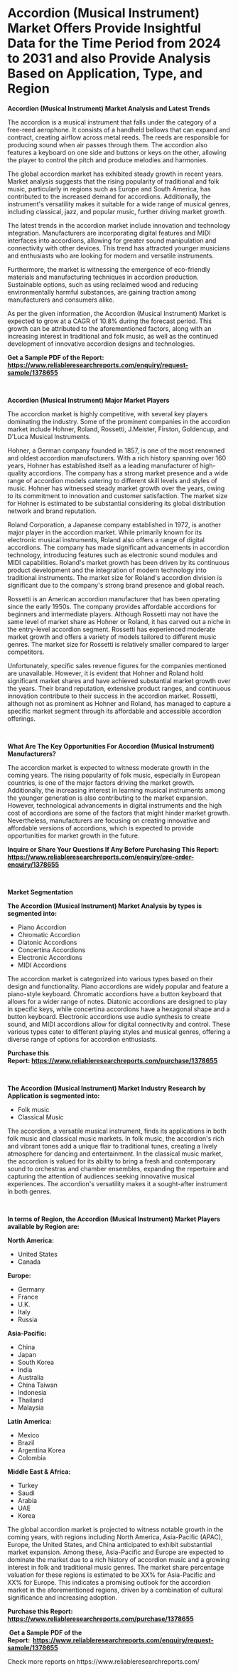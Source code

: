 <p><h1>Accordion (Musical Instrument) Market Offers Provide Insightful Data for the Time Period from 2024 to 2031 and also Provide Analysis Based on Application, Type, and Region</h1></p><p><strong>Accordion (Musical Instrument) Market Analysis and Latest Trends</strong></p>
<p><p>The accordion is a musical instrument that falls under the category of a free-reed aerophone. It consists of a handheld bellows that can expand and contract, creating airflow across metal reeds. The reeds are responsible for producing sound when air passes through them. The accordion also features a keyboard on one side and buttons or keys on the other, allowing the player to control the pitch and produce melodies and harmonies.</p><p>The global accordion market has exhibited steady growth in recent years. Market analysis suggests that the rising popularity of traditional and folk music, particularly in regions such as Europe and South America, has contributed to the increased demand for accordions. Additionally, the instrument's versatility makes it suitable for a wide range of musical genres, including classical, jazz, and popular music, further driving market growth.</p><p>The latest trends in the accordion market include innovation and technology integration. Manufacturers are incorporating digital features and MIDI interfaces into accordions, allowing for greater sound manipulation and connectivity with other devices. This trend has attracted younger musicians and enthusiasts who are looking for modern and versatile instruments.</p><p>Furthermore, the market is witnessing the emergence of eco-friendly materials and manufacturing techniques in accordion production. Sustainable options, such as using reclaimed wood and reducing environmentally harmful substances, are gaining traction among manufacturers and consumers alike.</p><p>As per the given information, the Accordion (Musical Instrument) Market is expected to grow at a CAGR of 10.8% during the forecast period. This growth can be attributed to the aforementioned factors, along with an increasing interest in traditional and folk music, as well as the continued development of innovative accordion designs and technologies.</p></p>
<p><strong>Get a Sample PDF of the Report:&nbsp; <a href="https://www.reliableresearchreports.com/enquiry/request-sample/1378655">https://www.reliableresearchreports.com/enquiry/request-sample/1378655</a></strong></p>
<p>&nbsp;</p>
<p><strong>Accordion (Musical Instrument) Major Market Players</strong></p>
<p><p>The accordion market is highly competitive, with several key players dominating the industry. Some of the prominent companies in the accordion market include Hohner, Roland, Rossetti, J.Meister, Firston, Goldencup, and D'Luca Musical Instruments.</p><p>Hohner, a German company founded in 1857, is one of the most renowned and oldest accordion manufacturers. With a rich history spanning over 160 years, Hohner has established itself as a leading manufacturer of high-quality accordions. The company has a strong market presence and a wide range of accordion models catering to different skill levels and styles of music. Hohner has witnessed steady market growth over the years, owing to its commitment to innovation and customer satisfaction. The market size for Hohner is estimated to be substantial considering its global distribution network and brand reputation.</p><p>Roland Corporation, a Japanese company established in 1972, is another major player in the accordion market. While primarily known for its electronic musical instruments, Roland also offers a range of digital accordions. The company has made significant advancements in accordion technology, introducing features such as electronic sound modules and MIDI capabilities. Roland's market growth has been driven by its continuous product development and the integration of modern technology into traditional instruments. The market size for Roland's accordion division is significant due to the company's strong brand presence and global reach.</p><p>Rossetti is an American accordion manufacturer that has been operating since the early 1950s. The company provides affordable accordions for beginners and intermediate players. Although Rossetti may not have the same level of market share as Hohner or Roland, it has carved out a niche in the entry-level accordion segment. Rossetti has experienced moderate market growth and offers a variety of models tailored to different music genres. The market size for Rossetti is relatively smaller compared to larger competitors.</p><p>Unfortunately, specific sales revenue figures for the companies mentioned are unavailable. However, it is evident that Hohner and Roland hold significant market shares and have achieved substantial market growth over the years. Their brand reputation, extensive product ranges, and continuous innovation contribute to their success in the accordion market. Rossetti, although not as prominent as Hohner and Roland, has managed to capture a specific market segment through its affordable and accessible accordion offerings.</p></p>
<p>&nbsp;</p>
<p><strong>What Are The Key Opportunities For Accordion (Musical Instrument) Manufacturers?</strong></p>
<p><p>The accordion market is expected to witness moderate growth in the coming years. The rising popularity of folk music, especially in European countries, is one of the major factors driving the market growth. Additionally, the increasing interest in learning musical instruments among the younger generation is also contributing to the market expansion. However, technological advancements in digital instruments and the high cost of accordions are some of the factors that might hinder market growth. Nevertheless, manufacturers are focusing on creating innovative and affordable versions of accordions, which is expected to provide opportunities for market growth in the future.</p></p>
<p><strong>Inquire or Share Your Questions If Any Before Purchasing This Report: <a href="https://www.reliableresearchreports.com/enquiry/pre-order-enquiry/1378655">https://www.reliableresearchreports.com/enquiry/pre-order-enquiry/1378655</a></strong></p>
<p>&nbsp;</p>
<p><strong>Market Segmentation</strong></p>
<p><strong>The Accordion (Musical Instrument) Market Analysis by types is segmented into:</strong></p>
<p><ul><li>Piano Accordion</li><li>Chromatic Accordion</li><li>Diatonic Accordions</li><li>Concertina Accordions</li><li>Electronic Accordions</li><li>MIDI Accordions</li></ul></p>
<p><p>The accordion market is categorized into various types based on their design and functionality. Piano accordions are widely popular and feature a piano-style keyboard. Chromatic accordions have a button keyboard that allows for a wider range of notes. Diatonic accordions are designed to play in specific keys, while concertina accordions have a hexagonal shape and a button keyboard. Electronic accordions use audio synthesis to create sound, and MIDI accordions allow for digital connectivity and control. These various types cater to different playing styles and musical genres, offering a diverse range of options for accordion enthusiasts.</p></p>
<p><strong>Purchase this Report:&nbsp;<a href="https://www.reliableresearchreports.com/purchase/1378655">https://www.reliableresearchreports.com/purchase/1378655</a></strong></p>
<p>&nbsp;</p>
<p><strong>The Accordion (Musical Instrument) Market Industry Research by Application is segmented into:</strong></p>
<p><ul><li>Folk music</li><li>Classical Music</li></ul></p>
<p><p>The accordion, a versatile musical instrument, finds its applications in both folk music and classical music markets. In folk music, the accordion's rich and vibrant tones add a unique flair to traditional tunes, creating a lively atmosphere for dancing and entertainment. In the classical music market, the accordion is valued for its ability to bring a fresh and contemporary sound to orchestras and chamber ensembles, expanding the repertoire and capturing the attention of audiences seeking innovative musical experiences. The accordion's versatility makes it a sought-after instrument in both genres.</p></p>
<p>&nbsp;</p>
<p><strong>In terms of Region, the Accordion (Musical Instrument) Market Players available by Region are:</strong></p>
<p>
    <p> <strong> North America: </strong>
        <ul>
            <li>United States</li>
            <li>Canada</li>
        </ul>
        </p> 
    <p> <strong> Europe: </strong>
        <ul>
            <li>Germany</li>
            <li>France</li>
            <li>U.K.</li>
            <li>Italy</li>
            <li>Russia</li>
        </ul>
        </p> 
    <p> <strong> Asia-Pacific: </strong>
        <ul>
            <li>China</li>
            <li>Japan</li>
            <li>South Korea</li>
            <li>India</li>
            <li>Australia</li>
            <li>China Taiwan</li>
            <li>Indonesia</li>
            <li>Thailand</li>
            <li>Malaysia</li>
        </ul>
        </p> 
    <p> <strong> Latin America: </strong>
        <ul>
            <li>Mexico</li>
            <li>Brazil</li>
            <li>Argentina Korea</li>
            <li>Colombia</li>
        </ul>
        </p> 
    <p> <strong> Middle East & Africa: </strong>
        <ul>
            <li>Turkey</li>
            <li>Saudi</li>
            <li>Arabia</li>
            <li>UAE</li>
            <li>Korea</li>
        </ul>
    </p>
    </p>
<p><p>The global accordion market is projected to witness notable growth in the coming years, with regions including North America, Asia-Pacific (APAC), Europe, the United States, and China anticipated to exhibit substantial market expansion. Among these, Asia-Pacific and Europe are expected to dominate the market due to a rich history of accordion music and a growing interest in folk and traditional music genres. The market share percentage valuation for these regions is estimated to be XX% for Asia-Pacific and XX% for Europe. This indicates a promising outlook for the accordion market in the aforementioned regions, driven by a combination of cultural significance and increasing adoption.</p></p>
<p><strong>Purchase this Report: <a href="https://www.reliableresearchreports.com/purchase/1378655">https://www.reliableresearchreports.com/purchase/1378655</a></strong></p>
<p>&nbsp;<strong>Get a Sample PDF of the Report:&nbsp;&nbsp;<a href="https://www.reliableresearchreports.com/enquiry/request-sample/1378655">https://www.reliableresearchreports.com/enquiry/request-sample/1378655</a></strong></p>
<p><strong></strong></p>
<p>Check more reports on https://www.reliableresearchreports.com/</p>